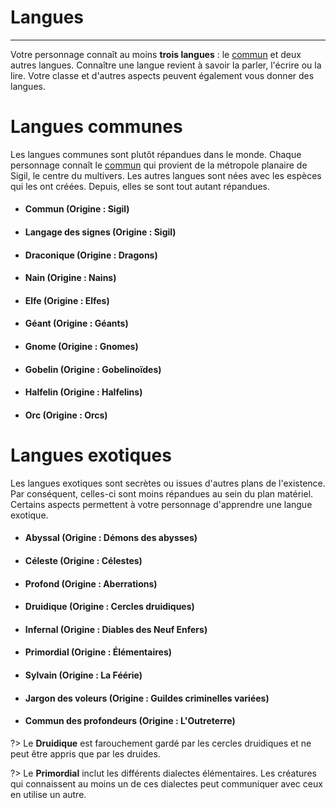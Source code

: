 # Langues <!-- {docsify-ignore} -->

---

Votre personnage connaît au moins **trois langues** : le [commun](#commun-origine--sigil) et deux autres langues. Connaître une langue revient à savoir la parler, l'écrire ou la lire. Votre classe et d'autres aspects peuvent également vous donner des langues.

# Langues communes

Les langues communes sont plutôt répandues dans le monde. Chaque personnage connaît le [commun](#commun-origine--sigil) qui provient de la métropole planaire de Sigil, le centre du multivers. Les autres langues sont nées avec les espèces qui les ont créées. Depuis, elles se sont tout autant répandues.

- #### **Commun** (Origine : Sigil) <!-- {docsify-ignore} -->
- #### **Langage des signes** (Origine : Sigil) <!-- {docsify-ignore} -->
- #### **Draconique** (Origine : Dragons) <!-- {docsify-ignore} -->
- #### **Nain** (Origine : Nains) <!-- {docsify-ignore} -->
- #### **Elfe** (Origine : Elfes) <!-- {docsify-ignore} -->
- #### **Géant** (Origine : Géants) <!-- {docsify-ignore} -->
- #### **Gnome** (Origine : Gnomes) <!-- {docsify-ignore} -->
- #### **Gobelin** (Origine : Gobelinoïdes) <!-- {docsify-ignore} -->
- #### **Halfelin** (Origine : Halfelins) <!-- {docsify-ignore} -->
- #### **Orc** (Origine : Orcs) <!-- {docsify-ignore} -->

# Langues exotiques

Les langues exotiques sont secrètes ou issues d'autres plans de l'existence. Par conséquent, celles-ci sont moins répandues au sein du plan matériel. Certains aspects permettent à votre personnage d'apprendre une langue exotique.

- #### **Abyssal** (Origine : Démons des abysses) <!-- {docsify-ignore} -->
- #### **Céleste** (Origine : Célestes) <!-- {docsify-ignore} -->
- #### **Profond** (Origine : Aberrations) <!-- {docsify-ignore} -->
- #### **Druidique** (Origine : Cercles druidiques) <!-- {docsify-ignore} -->
- #### **Infernal** (Origine : Diables des Neuf Enfers) <!-- {docsify-ignore} -->
- #### **Primordial** (Origine : Élémentaires) <!-- {docsify-ignore} -->
- #### **Sylvain** (Origine : La Féérie) <!-- {docsify-ignore} -->
- #### **Jargon des voleurs** (Origine : Guildes criminelles variées) <!-- {docsify-ignore} -->
- #### **Commun des profondeurs** (Origine : L'Outreterre) <!-- {docsify-ignore} -->

?> Le **Druidique** est farouchement gardé par les cercles druidiques et ne peut être appris que par les druides.

?> Le **Primordial** inclut les différents dialectes élémentaires. Les créatures qui connaissent au moins un de ces dialectes peut communiquer avec ceux en utilise un autre.